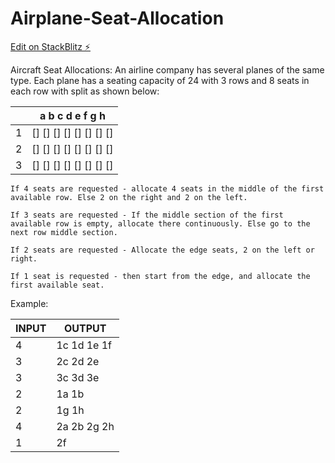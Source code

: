 # Airplane-Seat-Allocation

[Edit on StackBlitz ⚡️](https://airplane-seat-allocation.stackblitz.io/)

Aircraft Seat Allocations:
An airline company has several planes of the same type. Each plane has a seating capacity of 24 with 3 rows and 8 seats in each row with split as shown below:

|   | a  b   c   d   e   f   g   h |
| ------------- | ------------- |
| 1  | [] []  []  []  []  []  []  []  |
| 2  | [] []  []  []  []  []  []  []  |
| 3  | [] []  []  []  []  []  []  []  |

```If 4 seats are requested - allocate 4 seats in the middle of the first available row. Else 2 on the right and 2 on the left.```

```If 3 seats are requested - If the middle section of the first available row is empty, allocate there continuously. Else go to the next row middle section.```

```If 2 seats are requested - Allocate the edge seats, 2 on the left or right.```

```If 1 seat is requested - then start from the edge, and allocate the first available seat.```

Example:

| INPUT  | OUTPUT |
| ------------- | ------------- |
| 4  | 1c 1d 1e 1f  |
| 3  | 2c 2d 2e  |
| 3  | 3c 3d 3e  |
| 2  | 1a 1b  |
| 2  | 1g 1h  |
| 4  | 2a 2b 2g 2h  |
| 1  | 2f  |


